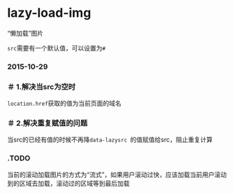 # lazy-load-img
“懒加载”图片

`src`需要有一个默认值，可以设置为`#`

### 2015-10-29
### ＃ 1.解决当src为空时
`location.href`获取的值为当前页面的域名

### ＃ 2.解决重复赋值的问题
当src的已经有值的时候不再降`data-lazysrc `的值赋值给src，阻止重复计算

### .TODO

当前的滚动加载图片的方式为“流式”，如果用户滚动过快，应该加载当前用户滚动到的区域去加载，滚动过的区域等到最后加载